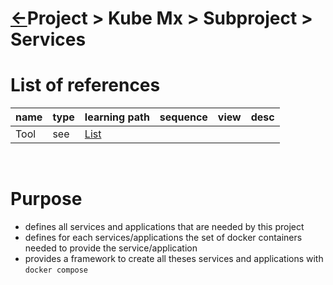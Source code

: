 <head><link rel="stylesheet" href="../../../../md.css"/><script src="../../../../md.js"></script></head>

[//]: #(Reference)
[Repo_Readme]:    ../../list/subproject_list.md
[Tool_List]:      ../list/tool_list.md

# [&larr;][Repo_Readme]Project > Kube Mx > Subproject > Services
# List of references
|name|type|learning path|sequence|view|desc|
|-|-|-|-|-|-|
|Tool|see|[List][Tool_List]|
<br>

# Purpose
- defines all services and applications that are needed by this project
- defines for each services/applications the set of docker containers needed to provide the service/application
- provides a framework to create all theses services and applications with  `docker compose`

